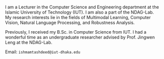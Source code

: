 I am a Lecturer in the Computer Science and Engineering department at the Islamic University of Technology (IUT). I am also a part of the NDAG-Lab.
My research interests lie in the fields of Multimodal Learning, Computer Vision, Natural Language Processing, and Robustness Analysis.

Previously, I received my B.Sc. in Computer Science from IUT. I had a wonderful time as an undergraduate researcher advised by Prof. Jingwen Leng at the NDAG-Lab.

Email: `ishmamtashdeed@iut-dhaka.edu`